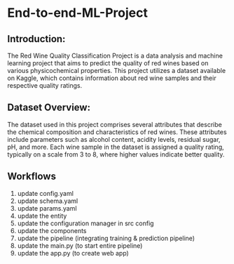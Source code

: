 # End-to-end-ML-Project

## Introduction:
The Red Wine Quality Classification Project is a data analysis and machine learning project that aims to predict the quality of red wines based on various physicochemical properties. This project utilizes a dataset available on Kaggle, which contains information about red wine samples and their respective quality ratings.

## Dataset Overview:
The dataset used in this project comprises several attributes that describe the chemical composition and characteristics of red wines. These attributes include parameters such as alcohol content, acidity levels, residual sugar, pH, and more. Each wine sample in the dataset is assigned a quality rating, typically on a scale from 3 to 8, where higher values indicate better quality.


## Workflows

1. update config.yaml
2. update schema.yaml     
3. update params.yaml
4. update the entity 
5. update the configuration manager in src config
6. update the components
7. update the pipeline (integrating training & prediction pipeline)
8. update the main.py  (to start entire pipeline)
9. update the app.py (to create web app)
